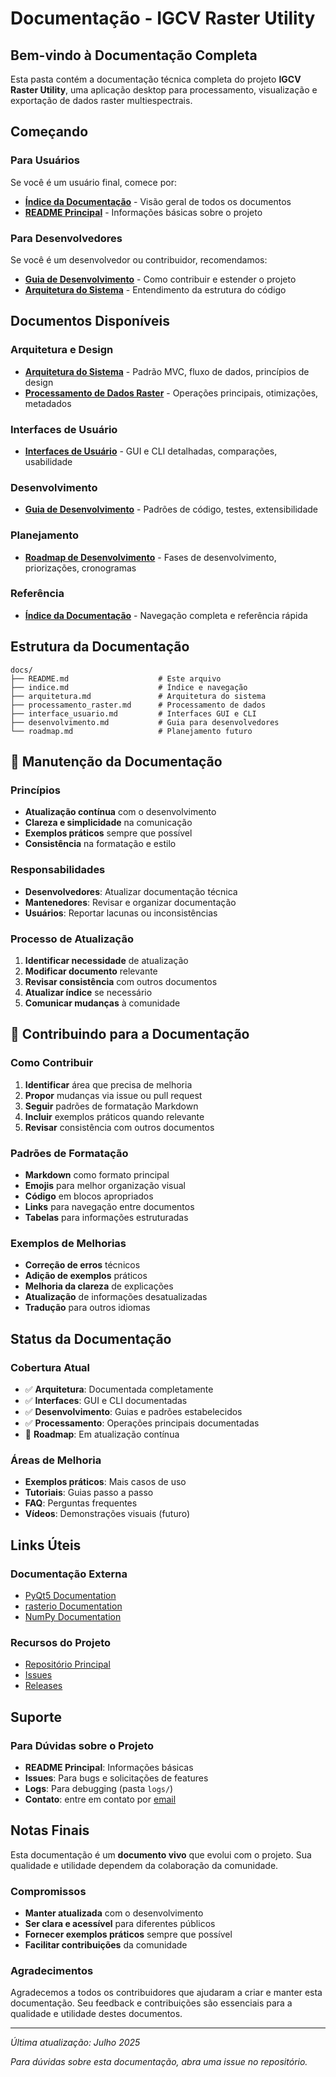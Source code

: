 # Documentação - IGCV Raster Utility

## Bem-vindo à Documentação Completa

Esta pasta contém a documentação técnica completa do projeto **IGCV Raster Utility**, uma aplicação desktop para processamento, visualização e exportação de dados raster multiespectrais.

## Começando

### Para Usuários
Se você é um usuário final, comece por:
- **[Índice da Documentação](indice.md)** - Visão geral de todos os documentos
- **[README Principal](../README.MD)** - Informações básicas sobre o projeto

### Para Desenvolvedores
Se você é um desenvolvedor ou contribuidor, recomendamos:
- **[Guia de Desenvolvimento](desenvolvimento.md)** - Como contribuir e estender o projeto
- **[Arquitetura do Sistema](arquitetura.md)** - Entendimento da estrutura do código

## Documentos Disponíveis

### Arquitetura e Design
- **[Arquitetura do Sistema](arquitetura.md)** - Padrão MVC, fluxo de dados, princípios de design
- **[Processamento de Dados Raster](processamento_raster.md)** - Operações principais, otimizações, metadados

### Interfaces de Usuário
- **[Interfaces de Usuário](interface_usuario.md)** - GUI e CLI detalhadas, comparações, usabilidade

### Desenvolvimento
- **[Guia de Desenvolvimento](desenvolvimento.md)** - Padrões de código, testes, extensibilidade

### Planejamento
- **[Roadmap de Desenvolvimento](roadmap.md)** - Fases de desenvolvimento, priorizações, cronogramas

### Referência
- **[Índice da Documentação](indice.md)** - Navegação completa e referência rápida

## Estrutura da Documentação

```
docs/
├── README.md                    # Este arquivo
├── indice.md                    # Índice e navegação
├── arquitetura.md               # Arquitetura do sistema
├── processamento_raster.md      # Processamento de dados
├── interface_usuario.md         # Interfaces GUI e CLI
├── desenvolvimento.md           # Guia para desenvolvedores
└── roadmap.md                   # Planejamento futuro
```

## 🔄 Manutenção da Documentação

### Princípios
- **Atualização contínua** com o desenvolvimento
- **Clareza e simplicidade** na comunicação
- **Exemplos práticos** sempre que possível
- **Consistência** na formatação e estilo

### Responsabilidades
- **Desenvolvedores**: Atualizar documentação técnica
- **Mantenedores**: Revisar e organizar documentação
- **Usuários**: Reportar lacunas ou inconsistências

### Processo de Atualização
1. **Identificar necessidade** de atualização
2. **Modificar documento** relevante
3. **Revisar consistência** com outros documentos
4. **Atualizar índice** se necessário
5. **Comunicar mudanças** à comunidade

## 🤝 Contribuindo para a Documentação

### Como Contribuir
1. **Identificar** área que precisa de melhoria
2. **Propor** mudanças via issue ou pull request
3. **Seguir** padrões de formatação Markdown
4. **Incluir** exemplos práticos quando relevante
5. **Revisar** consistência com outros documentos

### Padrões de Formatação
- **Markdown** como formato principal
- **Emojis** para melhor organização visual
- **Código** em blocos apropriados
- **Links** para navegação entre documentos
- **Tabelas** para informações estruturadas

### Exemplos de Melhorias
- **Correção de erros** técnicos
- **Adição de exemplos** práticos
- **Melhoria da clareza** de explicações
- **Atualização** de informações desatualizadas
- **Tradução** para outros idiomas

## Status da Documentação

### Cobertura Atual
- ✅ **Arquitetura**: Documentada completamente
- ✅ **Interfaces**: GUI e CLI documentadas
- ✅ **Desenvolvimento**: Guias e padrões estabelecidos
- ✅ **Processamento**: Operações principais documentadas
- 🔄 **Roadmap**: Em atualização contínua

### Áreas de Melhoria
- **Exemplos práticos**: Mais casos de uso
- **Tutoriais**: Guias passo a passo
- **FAQ**: Perguntas frequentes
- **Vídeos**: Demonstrações visuais (futuro)

## Links Úteis

### Documentação Externa
- [PyQt5 Documentation](https://doc.qt.io/qtforpython/)
- [rasterio Documentation](https://rasterio.readthedocs.io/)
- [NumPy Documentation](https://numpy.org/doc/)

### Recursos do Projeto
- [Repositório Principal](../README.MD)
- [Issues](https://github.com/your-username/igcv_raster_utility/issues)
- [Releases](https://github.com/your-username/igcv_raster_utility/releases)

## Suporte

### Para Dúvidas sobre o Projeto
- **README Principal**: Informações básicas
- **Issues**: Para bugs e solicitações de features
- **Logs**: Para debugging (pasta `logs/`)
- **Contato**: entre em contato por [email](mailto:matmb@unifei.edu.br)

## Notas Finais

Esta documentação é um **documento vivo** que evolui com o projeto. Sua qualidade e utilidade dependem da colaboração da comunidade.

### Compromissos
- **Manter atualizada** com o desenvolvimento
- **Ser clara e acessível** para diferentes públicos
- **Fornecer exemplos práticos** sempre que possível
- **Facilitar contribuições** da comunidade

### Agradecimentos
Agradecemos a todos os contribuidores que ajudaram a criar e manter esta documentação. Seu feedback e contribuições são essenciais para a qualidade e utilidade destes documentos.

---

*Última atualização: Julho 2025*

*Para dúvidas sobre esta documentação, abra uma issue no repositório.* 